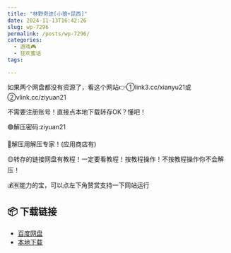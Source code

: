 ```yaml
---
title: "林野奇迹[小狼+昆西]"
date: 2024-11-13T16:42:26
slug: wp-7296
permalink: /posts/wp-7296/
categories:
  - 游戏🎮
  - 狂欢蜜话
tags:

---
```


如果两个网盘都没有资源了，看这个网站👉①link3.cc/xianyu21或②vlink.cc/ziyuan21

不需要注册账号！直接点本地下载转存OK？懂吧！

🟢解压密码:ziyuan21

🔵解压用解压专家！(应用商店有)

🟡转存的链接网盘有教程！一定要看教程！按教程操作！不按教程操作你不会解压！

💰🈶能力的宝，可以点左下角赞赏支持一下网站运行

## 📦 下载链接
- [百度网盘](https://blziyuan21.com/pay-download/7296?key=f9326f8b26&down_id=0)
- [本地下载](https://blziyuan21.com/pay-download/7296?key=f9326f8b26&down_id=1)

